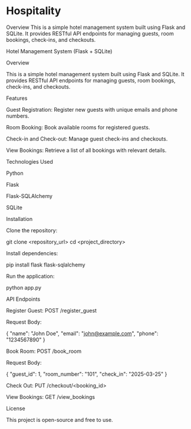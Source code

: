 # Hospitality
Overview  This is a simple hotel management system built using Flask and SQLite. It provides RESTful API endpoints for managing guests, room bookings, check-ins, and checkouts.

Hotel Management System (Flask + SQLite)

Overview

This is a simple hotel management system built using Flask and SQLite. It provides RESTful API endpoints for managing guests, room bookings, check-ins, and checkouts.

Features

Guest Registration: Register new guests with unique emails and phone numbers.

Room Booking: Book available rooms for registered guests.

Check-in and Check-out: Manage guest check-ins and checkouts.

View Bookings: Retrieve a list of all bookings with relevant details.

Technologies Used

Python

Flask

Flask-SQLAlchemy

SQLite

Installation

Clone the repository:

git clone <repository_url>
cd <project_directory>

Install dependencies:

pip install flask flask-sqlalchemy

Run the application:

python app.py

API Endpoints

Register Guest: POST /register_guest

Request Body:

{
  "name": "John Doe",
  "email": "john@example.com",
  "phone": "1234567890"
}

Book Room: POST /book_room

Request Body:

{
  "guest_id": 1,
  "room_number": "101",
  "check_in": "2025-03-25"
}

Check Out: PUT /checkout/<booking_id>

View Bookings: GET /view_bookings

License

This project is open-source and free to use.
